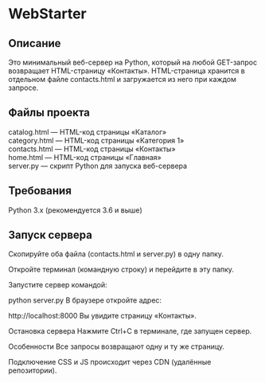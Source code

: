 ﻿# WebStarter
## Описание
Это минимальный веб-сервер на Python, который на любой GET-запрос возвращает HTML-страницу «Контакты».
HTML-страница хранится в отдельном файле contacts.html и загружается из него при каждом запросе.

## Файлы проекта  
catalog.html — HTML-код страницы «Каталог»  
category.html — HTML-код страницы «Категория 1»  
contacts.html — HTML-код страницы «Контакты»  
home.html — HTML-код страницы «Главная»  
server.py — скрипт Python для запуска веб-сервера  

## Требования
Python 3.x (рекомендуется 3.6 и выше)

## Запуск сервера
Скопируйте оба файла (contacts.html и server.py) в одну папку.

Откройте терминал (командную строку) и перейдите в эту папку.

Запустите сервер командой:

python server.py
В браузере откройте адрес:

http://localhost:8000
Вы увидите страницу «Контакты».

Остановка сервера
Нажмите Ctrl+C в терминале, где запущен сервер.

Особенности
Все запросы возвращают одну и ту же страницу.

Подключение CSS и JS происходит через CDN (удалённые репозитории).
